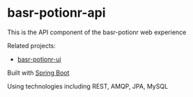 # basr-potionr-api

This is the API component of the basr-potionr web experience

Related projects:
* [basr-potionr-ui](https://github.com/nodemules/basr-potionr-ui)

Built with [Spring Boot](https://github.com/spring-projects/spring-boot)

Using technologies including REST, AMQP, JPA, MySQL
